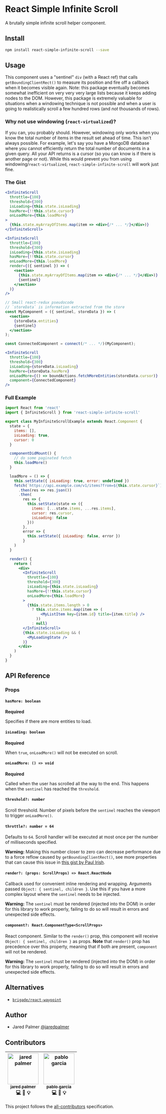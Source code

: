 # React Simple Infinite Scroll

A brutally simple infinite scroll helper component.

## Install

```bash
npm install react-simple-infinite-scroll --save
```

## Usage

This component uses a "sentinel" `div` (with a React ref) that calls `getBoundingClientRect()` to measure its position and fire off a callback when it becomes visible again. Note: this package eventually becomes somewhat inefficient on very very very large lists because it keeps adding nodes to the DOM. However, this package is extremely valuable for situations when a windowing technique is not possible and when a user is going to realistically scroll a few hundred rows (and _not_ thousands of rows). 

### Why not use windowing (`react-virtualized`)?

If you can, you probably should. However, windowing only works when you know the total number of items in the result set ahead of time. This isn't always possible. For example, let's say you have a MongoDB database where you cannot efficiently return the total number of documents in a given query. All your API returns is a cursor (so you can know is if there is another page or not). While this would prevent you from using windowing/`react-virtualized`, `react-simple-infinite-scroll` will work just fine.

### The Gist

```jsx
<InfiniteScroll
  throttle={100}
  threshold={300}
  isLoading={this.state.isLoading}
  hasMore={!!this.state.cursor}
  onLoadMore={this.loadMore}
>
  {this.state.myArrayOfItems.map(item => <div>{/* ... */}</div>)}
</InfiniteScroll>
```

```jsx
<InfiniteScroll
  throttle={100}
  threshold={300}
  isLoading={this.state.isLoading}
  hasMore={!!this.state.cursor}
  onLoadMore={this.loadMore}
  render={({ sentinel }) => (
    <section>
      {this.state.myArrayOfItems.map(item => <div>{/* ... */}</div>)}
      {sentinel}
    </section>
  )}
/>
```

```jsx
// Small react-redux pseudocode
// `storeData` is information extracted from the store
const MyComponent = ({ sentinel, storeData }) => (
  <section>
    {storeData.entities}
    {sentinel}
  </section>
);

const ConnectedComponent = connect(/* ... */)(MyComponent);

<InfiniteScroll
  throttle={100}
  threshold={300}
  isLoading={storeData.isLoading}
  hasMore={storeData.hasMore}
  onLoadMore={() => boundActions.fetchMoreEntities(storeData.cursor)}
  component={ConnectedComponent}
/>
```

### Full Example

```jsx
import React from 'react'
import { InfiniteScroll } from 'react-simple-infinite-scroll'

export class MyInfiniteScrollExample extends React.Component {
  state = {
    items: [],
    isLoading: true,
    cursor: 0
  }

  componentDidMount() {
    // do some paginated fetch
    this.loadMore()
  }

  loadMore = () => {
    this.setState({ isLoading: true, error: undefined })
    fetch(`https://api.example.com/v1/items?from=${this.state.cursor}`)
      .then(res => res.json())
      .then(
        res => {
          this.setState(state => ({
            items: [...state.items, ...res.items],
            cursor: res.cursor,
            isLoading: false
          }))
        },
        error => {
          this.setState({ isLoading: false, error })
        }
    )
  }

  render() {
    return (
      <div>
        <InfiniteScroll
          throttle={100}
          threshold={300}
          isLoading={this.state.isLoading}
          hasMore={!!this.state.cursor}
          onLoadMore={this.loadMore}
        >
          {this.state.items.length > 0
            ? this.state.items.map(item => (
                <MyListItem key={item.id} title={item.title} />
              ))
            : null}
        </InfiniteScroll>
        {this.state.isLoading && (
          <MyLoadingState />
        )}
      </div>
    )
  }
}
```


## API Reference 

### Props

#### `hasMore: boolean`

**Required**

Specifies if there are more entities to load.

#### `isLoading: boolean`

**Required**

When `true`, `onLoadMore()` will not be executed on scroll.

#### `onLoadMore: () => void`

**Required**

Called when the user has scrolled all the way to the end. This happens when the `sentinel` has reached the `threshold`.

#### `threshold?: number`

Scroll threshold. Number of pixels before the `sentinel` reaches the viewport to trigger `onLoadMore()`.

#### `throttle?: number = 64`

Defaults to `64`. Scroll handler will be executed at most once per the number of milliseconds specified.

**Warning:** Making this number closer to zero can decrease performance due to a force reflow caused by `getBoundingClientRect()`, see more properties that can cause this issue in [this gist by Paul Irish](https://gist.github.com/paulirish/5d52fb081b3570c81e3a).

#### `render?: (props: ScrollProps) => React.ReactNode`

Callback used for convenient inline rendering and wrapping. Arguments passed `Object: { sentinel, children }`. Use this if you have a more complex layout where the `sentinel` needs to be injected.

**Warning:** The `sentinel` must be rendered (injected into the DOM) in order for this library to work properly, failing to do so will result in errors and unexpected side effects.

#### `component?: React.ComponentType<ScrollProps>`

React component. Similar to the `render()` prop, this component will receive `Object: { sentinel, children }` as props. **Note** that `render()` prop has precedence over this property, meaning that if both are present, `component` will not be rendered.

**Warning:** The `sentinel` must be rendered (injected into the DOM) in order for this library to work properly, failing to do so will result in errors and unexpected side effects.

## Alternatives

- [`brigade/react-waypoint`](https://github.com/brigade/react-waypoint)

## Author

* Jared Palmer [@jaredpalmer](https://twitter.com/jaredpalmer)

## Contributors

<!-- Contributors START
jared_palmer jaredpalmer https://twitter.com/jaredpalmer/ author contributor
pablo_garcia pgarciacamou https://twitter.com/pgarciacamou/ contributor
Contributors END -->
<!-- Contributors table START -->
| <img src="https://avatars.githubusercontent.com/jaredpalmer?s=100" width="100" alt="jared palmer" /><br />[<sub>jared palmer</sub>](https://twitter.com/jaredpalmer/)<br />💻 📖 💡 | <img src="https://avatars.githubusercontent.com/pgarciacamou?s=100" width="100" alt="pablo garcia" /><br />[<sub>pablo garcia</sub>](https://twitter.com/pgarciacamou/)<br />💻 📖 💡 |
| :---: | :---: |
<!-- Contributors table END -->
This project follows the [all-contributors](https://github.com/kentcdodds/all-contributors) specification.
